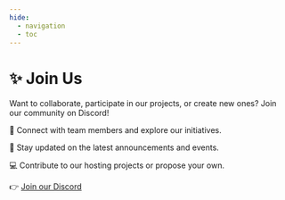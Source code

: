 ```yaml
---
hide:
  - navigation
  - toc
---
```


# :sparkles: Join Us

Want to collaborate, participate in our projects, or create new ones? Join our community on Discord!

:speech_balloon: Connect with team members and explore our initiatives.

:loudspeaker: Stay updated on the latest announcements and events.

:computer: Contribute to our hosting projects or propose your own.

:point_right: [Join our Discord](https://discord.gg/9GtVSvfUZ4)
